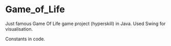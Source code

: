 # Game_of_Life

Just famous Game Of Life game project (hyperskill) in Java.
Used Swing for visualisation.

Constants in code.
